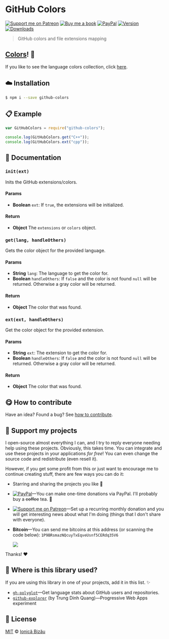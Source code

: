 
# GitHub Colors

 [![Support me on Patreon][badge_patreon]][patreon] [![Buy me a book][badge_amazon]][amazon] [![PayPal][badge_paypal_donate]][paypal-donations] [![Version](https://img.shields.io/npm/v/github-colors.svg)](https://www.npmjs.com/package/github-colors) [![Downloads](https://img.shields.io/npm/dt/github-colors.svg)](https://www.npmjs.com/package/github-colors)

> GitHub colors and file extensions mapping

## [Colors](/colors.md)! :art:

If you like to see the language colors collection, click [here](/colors.md).


## :cloud: Installation

```sh
$ npm i --save github-colors
```


## :clipboard: Example



```js
var GitHubColors = require("github-colors");

console.log(GitHubColors.get("C++"));
console.log(GitHubColors.ext("cpp"));
```

## :memo: Documentation


### `init(ext)`
Inits the GitHub extensions/colors.

#### Params
- **Boolean** `ext`: If `true`, the extensions will be initialized.

#### Return
- **Object** The `extensions` or `colors` object.

### `get(lang, handleOthers)`
Gets the color object for the provided language.

#### Params
- **String** `lang`: The language to get the color for.
- **Boolean** `handleOthers`: If `false` and the color is not found `null` will be returned. Otherwise a gray color will be returned.

#### Return
- **Object** The color that was found.

### `ext(ext, handleOthers)`
Get the color object for the provided extension.

#### Params
- **String** `ext`: The extension to get the color for.
- **Boolean** `handleOthers`: If `false` and the color is not found `null` will be returned. Otherwise a gray color will be returned.

#### Return
- **Object** The color that was found.



## :yum: How to contribute
Have an idea? Found a bug? See [how to contribute][contributing].


## :sparkling_heart: Support my projects

I open-source almost everything I can, and I try to reply everyone needing help using these projects. Obviously,
this takes time. You can integrate and use these projects in your applications *for free*! You can even change the source code and redistribute (even resell it).

However, if you get some profit from this or just want to encourage me to continue creating stuff, there are few ways you can do it:

 - Starring and sharing the projects you like :rocket:
 - [![PayPal][badge_paypal]][paypal-donations]—You can make one-time donations via PayPal. I'll probably buy a ~~coffee~~ tea. :tea:
 - [![Support me on Patreon][badge_patreon]][patreon]—Set up a recurring monthly donation and you will get interesting news about what I'm doing (things that I don't share with everyone).
 - **Bitcoin**—You can send me bitcoins at this address (or scanning the code below): `1P9BRsmazNQcuyTxEqveUsnf5CERdq35V6`

    ![](https://i.imgur.com/z6OQI95.png)

Thanks! :heart:


## :dizzy: Where is this library used?
If you are using this library in one of your projects, add it in this list. :sparkles:


 - [`gh-polyglot`](https://github.com/IonicaBizau/node-gh-polyglot)—Get language stats about GitHub users and repositories.
 - [`github-explorer`](https://github.com/trungdq88/github-explorer) (by Trung Dinh Quang)—Progressive Web Apps experiment

## :scroll: License

[MIT][license] © [Ionică Bizău][website]

[badge_patreon]: http://ionicabizau.github.io/badges/patreon.svg
[badge_amazon]: http://ionicabizau.github.io/badges/amazon.svg
[badge_paypal]: http://ionicabizau.github.io/badges/paypal.svg
[badge_paypal_donate]: http://ionicabizau.github.io/badges/paypal_donate.svg
[patreon]: https://www.patreon.com/ionicabizau
[amazon]: http://amzn.eu/hRo9sIZ
[paypal-donations]: https://www.paypal.com/cgi-bin/webscr?cmd=_s-xclick&hosted_button_id=RVXDDLKKLQRJW
[donate-now]: http://i.imgur.com/6cMbHOC.png

[license]: http://showalicense.com/?fullname=Ionic%C4%83%20Biz%C4%83u%20%3Cbizauionica%40gmail.com%3E%20(https%3A%2F%2Fionicabizau.net)&year=2014#license-mit
[website]: https://ionicabizau.net
[contributing]: /CONTRIBUTING.md
[docs]: /DOCUMENTATION.md
